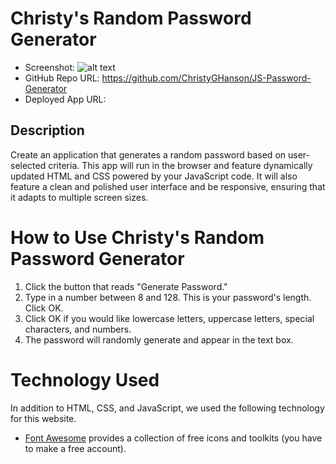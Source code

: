 # Christy's Random Password Generator

- Screenshot: ![alt text](images/app-screenshot.jpg) 
- GitHub Repo URL: https://github.com/ChristyGHanson/JS-Password-Generator
- Deployed App URL:

## Description
Create an application that generates a random password based on user-selected criteria. 
This app will run in the browser and feature dynamically updated HTML and CSS powered by your JavaScript code. 
It will also feature a clean and polished user interface and be responsive, ensuring that it adapts to multiple screen sizes.

# How to Use Christy's Random Password Generator

1. Click the button that reads "Generate Password."
2. Type in a number between 8 and 128. This is your password's length. Click OK.
3. Click OK if you would like lowercase letters, uppercase letters, special characters, and numbers.
4. The password will randomly generate and appear in the text box.

# Technology Used

In addition to HTML, CSS, and JavaScript, we used the following technology for this website.

* [Font Awesome](https://fontawesome.com/) provides a collection of free icons and toolkits (you have to make a free account). 



